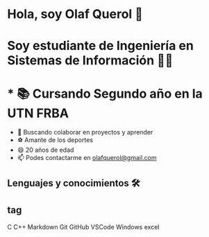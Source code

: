 # Hola, soy Olaf Querol 👋 <h1>   Soy estudiante de Ingeniería en Sistemas de Información 👨‍💻 <h2>  
# * 📚 Cursando Segundo año en la UTN FRBA
  * 👯 Buscando colaborar en proyectos y aprender
  * ⚽ Amante de los deportes
  * 😄 20 años de edad
  * 📫 Podes contactarme en olafquerol@gmail.com
## Lenguajes y conocimientos 🛠 <h2> tag
C C++  Markdown Git GitHub VSCode  Windows excel
